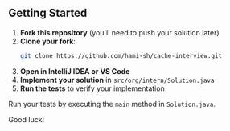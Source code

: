 ## Getting Started

1. **Fork this repository** (you'll need to push your solution later)
2. **Clone your fork**:
   ```bash
   git clone https://github.com/hami-sh/cache-interview.git
   ```
3. **Open in IntelliJ IDEA or VS Code**
4. **Implement your solution** in `src/org/intern/Solution.java`
5. **Run the tests** to verify your implementation

Run your tests by executing the `main` method in `Solution.java`.

Good luck!